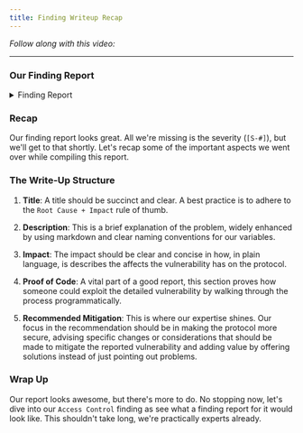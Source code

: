 ```yaml
---
title: Finding Writeup Recap
---
```


_Follow along with this video:_

---

### Our Finding Report

<details closed>
<summary>Finding Report</summary>

### [S-#] Storing the password on-chain makes it visible to anyone and no longer private

**Description:** All data stored on chain is public and visible to anyone. The `PasswordStore::s_password` variable is intended to be hidden and only accessible by the owner through the `PasswordStore::getPassword` function.

I show one such method of reading any data off chain below.

**Impact:** Anyone is able to read the private password, severely breaking the functionality of the protocol.

**Proof of Concept:** The below test case shows how anyone could read the password directly from the blockchain. We use foundry's cast tool to read directly from the storage of the contract, without being the owner.

Create a locally running chain

    make anvil

Deploy the contract to the chain

    make deploy

Run the storage tool

    cast storage <ADDRESS_HERE> 1 --rpc-url http://127.0.0.1:8545

_We use 1 because that's the storage slot of `PasswordStore::s_password`._

You'll get an output that looks like this:

    0x6d7950617373776f726400000000000000000000000000000000000000000014

You can then parse that hex to a string with:

    cast parse-bytes32-string 0x6d7950617373776f726400000000000000000000000000000000000000000014

And get an output of:

    myPassword

**Recommended Mitigation:** Due to this, the overall architecture of the contract should be rethought. One could encrypt the password off-chain, and then store the encrypted password on-chain. This would require the user to remember another password off-chain to decrypt the stored password. However, you're also likely want to remove the view function as you wouldn't want the user to accidentally send a transaction with this decryption key.

</details>

### Recap

Our finding report looks great. All we're missing is the severity (`[S-#]`), but we'll get to that shortly. Let's recap some of the important aspects we went over while compiling this report.

### The Write-Up Structure

1. **Title**: A title should be succinct and clear. A best practice is to adhere to the `Root Cause + Impact` rule of thumb.

2. **Description**: This is a brief explanation of the problem, widely enhanced by using markdown and clear naming conventions for our variables.

3. **Impact**: The impact should be clear and concise in how, in plain language, is describes the affects the vulnerability has on the protocol.

4. **Proof of Code**: A vital part of a good report, this section proves how someone could exploit the detailed vulnerability by walking through the process programmatically.

5. **Recommended Mitigation**: This is where our expertise shines. Our focus in the recommendation should be in making the protocol more secure, advising specific changes or considerations that should be made to mitigate the reported vulnerability and adding value by offering solutions instead of just pointing out problems.

### Wrap Up

Our report looks awesome, but there's more to do. No stopping now, let's dive into our `Access Control` finding as see what a finding report for it would look like. This shouldn't take long, we're practically experts already.
